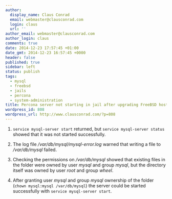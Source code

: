 ```yaml
---
author:
  display_name: Claus Conrad
  email: webmaster@clausconrad.com
  login: claus
  url: ''
author_email: webmaster@clausconrad.com
author_login: claus
comments: true
date: 2014-12-23 17:57:45 +01:00
date_gmt: 2014-12-23 16:57:45 +0000
header: false
published: true
sidebar: left
status: publish
tags:
  - mysql
  - freebsd
  - jails
  - percona
  - system-administration
title: Percona server not starting in jail after upgrading FreeBSD host from 9.2 to 9.3
wordpress_id: 808
wordpress_url: http://www.clausconrad.com/?p=808
---
```

1. `service mysql-server start` returned, but `service mysql-server status` showed that it was not started successfully.

2. The log file _/var/db/mysql/mysql-error.log_ warned that writing a file to _/var/db/mysql_ failed.

3. Checking the permissions on _/var/db/mysql_ showed that existing files in the folder were owned by user _mysql_ and group _mysql_, but the directory itself was owned by user _root_ and group _wheel_.

4. After granting user _mysql_ and group _mysql_ ownership of the folder (`chown mysql:mysql /var/db/mysql`) the server could be started successfully with `service mysql-server start`.
